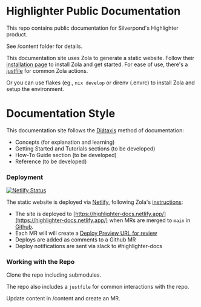 # Highlighter Public Documentation

This repo contains public documentation for Silverpond's Highlighter product.

See /content folder for details.

This documentation site uses Zola to generate a static website. Follow their [installation page](https://www.getzola.org/documentation/getting-started/installation/) to install Zola and get started. For ease of use, there's a [justfile](https://github.com/casey/just) for common Zola actions.

Or you can use flakes (eg., `nix develop` or direnv (.envrc) to install Zola and setup the environment.

# Documentation Style

This documentation site follows the [Diátaxis](https://diataxis.fr/) method of documentation:
  * Concepts (for explanation and learning)
  * Getting Started and Tutorials sections (to be developed)
  * How-To Guide section (to be developed)
  * Reference (to be developed)

### Deployment
[![Netlify Status](https://api.netlify.com/api/v1/badges/9b184225-5c69-4c91-8c19-5c6104c96108/deploy-status)](https://app.netlify.com/sites/highlighter-docs/deploys)

The static website is deployed via [Netlify](https://netlify.app/), following Zola's [instructions](https://www.getzola.org/documentation/deployment/netlify/):
* The site is deployed to [https://highlighter-docs.netlify.app/](https://highlighter-docs.netlify.app/) when MRs are merged to `main` in [Github](https://github.com/silverpond/highlighter-docs).
* Each MR will will create a [Deploy Preview URL for review](https://docs.netlify.com/site-deploys/deploy-previews/)
* Deploys are added as comments to a Github MR
* Deploy notifications are sent via slack to #highlighter-docs

### Working with the Repo

Clone the repo including submodules.

The repo also includes a `justfile` for common interactions with the repo.

Update content in /content and create an MR.
